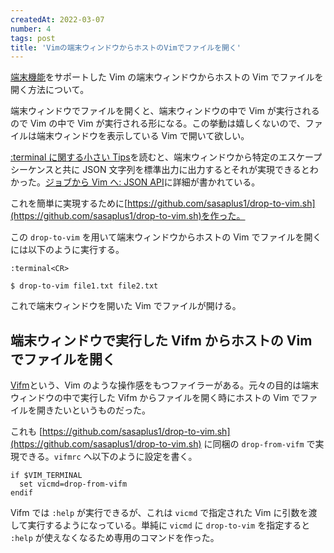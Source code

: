 ```yaml
---
createdAt: 2022-03-07
number: 4
tags: post
title: 'Vimの端末ウィンドウからホストのVimでファイルを開く'
---
```


[端末機能](https://vim-jp.org/vimdoc-ja/terminal.html)をサポートした Vim の端末ウィンドウからホストの Vim でファイルを開く方法について。

端末ウィンドウでファイルを開くと、端末ウィンドウの中で Vim が実行されるので Vim の中で Vim が実行される形になる。この挙動は嬉しくないので、ファイルは端末ウィンドウを表示している Vim で開いて欲しい。

[:terminal に関する小さい Tips](https://qiita.com/mattn/items/e99e5dc7c4054ba25e7d)を読むと、端末ウィンドウから特定のエスケープシーケンスと共に JSON 文字列を標準出力に出力するとそれが実現できるとわかった。[ジョブから Vim へ: JSON API](https://vim-jp.org/vimdoc-ja/terminal.html#terminal-api)に詳細が書かれている。

これを簡単に実現するために[https://github.com/sasaplus1/drop-to-vim.sh](https://github.com/sasaplus1/drop-to-vim.sh)を作った。

この `drop-to-vim` を用いて端末ウィンドウからホストの Vim でファイルを開くには以下のように実行する。

```vim
:terminal<CR>
```

```console
$ drop-to-vim file1.txt file2.txt
```

これで端末ウィンドウを開いた Vim でファイルが開ける。

## 端末ウィンドウで実行した Vifm からホストの Vim でファイルを開く

[Vifm](https://vifm.info/)という、Vim のような操作感をもつファイラーがある。元々の目的は端末ウィンドウの中で実行した Vifm からファイルを開く時にホストの Vim でファイルを開きたいというものだった。

これも [https://github.com/sasaplus1/drop-to-vim.sh](https://github.com/sasaplus1/drop-to-vim.sh) に同梱の `drop-from-vifm` で実現できる。`vifmrc` へ以下のように設定を書く。

```vim
if $VIM_TERMINAL
  set vicmd=drop-from-vifm
endif
```

Vifm では `:help` が実行できるが、これは `vicmd` で指定された Vim に引数を渡して実行するようになっている。単純に `vicmd` に `drop-to-vim` を指定すると `:help` が使えなくなるため専用のコマンドを作った。

